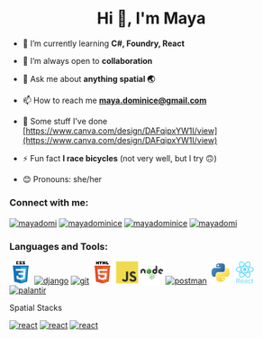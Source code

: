 <h1 align="center">Hi 👋, I'm Maya</h1>

- 🌱 I’m currently learning **C#, Foundry, React**

- 👯 I’m always open to **collaboration**

- 💬 Ask me about **anything spatial 🌏**

- 📫 How to reach me **maya.dominice@gmail.com**

- 📄 Some stuff I've done [https://www.canva.com/design/DAFqipxYW1I/view](https://www.canva.com/design/DAFqipxYW1I/view)

- ⚡ Fun fact **I race bicycles** (not very well, but I try 🙃) 
  
- 😊 Pronouns: she/her

<h3 align="left">Connect with me:</h3>
<p align="left">
<a href="https://codepen.io/mayadomi" target="blank"><img align="center" src="https://assets.codepen.io/t-1/codepen-logo.svg" alt="mayadomi" height="30" width="40" /></a>
<a href="https://twitter.com/mayadominice" target="blank"><img align="center" src="https://upload.wikimedia.org/wikipedia/commons/6/6f/Logo_of_Twitter.svg" alt="mayadominice" height="30" width="40" /></a>
<a href="https://linkedin.com/in/mayadominice" target="blank"><img align="center" src="https://upload.wikimedia.org/wikipedia/commons/8/81/LinkedIn_icon.svg" alt="mayadominice" height="30" width="40" /></a>
<a href="https://instagram.com/mayadomi" target="blank"><img align="center" src="https://upload.wikimedia.org/wikipedia/commons/9/96/Instagram.svg" alt="mayadomi" height="30" width="40" /></a>
</p>

<h3 align="left">Languages and Tools:</h3>
<p align="left"> 
<a href="https://www.w3schools.com/css/" target="_blank" rel="noreferrer"> <img src="https://raw.githubusercontent.com/devicons/devicon/master/icons/css3/css3-original-wordmark.svg" alt="css3" width="40" height="40"/></a> 
<a href="https://www.djangoproject.com/" target="_blank" rel="noreferrer"> <img src="https://cdn.worldvectorlogo.com/logos/django.svg" alt="django" width="40" height="40"/></a>
<a href="https://git-scm.com/" target="_blank" rel="noreferrer"> <img src="https://www.vectorlogo.zone/logos/git-scm/git-scm-icon.svg" alt="git" width="40" height="40"/></a> 
<a href="https://www.w3.org/html/" target="_blank" rel="noreferrer"> <img src="https://raw.githubusercontent.com/devicons/devicon/master/icons/html5/html5-original-wordmark.svg" alt="html5" width="40" height="40"/></a> 
<a href="https://developer.mozilla.org/en-US/docs/Web/JavaScript" target="_blank" rel="noreferrer"> <img src="https://raw.githubusercontent.com/devicons/devicon/master/icons/javascript/javascript-original.svg" alt="javascript" width="40" height="40"/></a> 
<a href="https://nodejs.org" target="_blank" rel="noreferrer"> <img src="https://raw.githubusercontent.com/devicons/devicon/master/icons/nodejs/nodejs-original-wordmark.svg" alt="nodejs" width="40" height="40"/></a> 
<a href="https://postman.com" target="_blank" rel="noreferrer"> <img src="https://www.vectorlogo.zone/logos/getpostman/getpostman-icon.svg" alt="postman" width="40" height="40"/></a>
<a href="https://www.python.org" target="_blank" rel="noreferrer"> <img src="https://raw.githubusercontent.com/devicons/devicon/master/icons/python/python-original.svg" alt="python" width="40" height="40"/></a>
<a href="https://reactjs.org/" target="_blank" rel="noreferrer"> <img src="https://raw.githubusercontent.com/devicons/devicon/master/icons/react/react-original-wordmark.svg" alt="react" width="40" height="40"/></a>
<a href="https://www.palantir.com/platforms/foundry/" target="_blank" rel="noreferrer"> <img src="https://www.palantir.com/aws/ptlogo" alt="palantir" height="40" width="auto"/></a></p>
<p align='left'>Spatial Stacks</p>
<a href="https://www.esri.com/" target="_blank" > <img src="https://upload.wikimedia.org/wikipedia/de/4/46/ESRI_Logo.svg"alt="react" width="100" height="35"/></a>
<a href="https://www.safe.com/" target="_blank" > <img src="https://www.safe.com/wp-content/uploads/2023/02/fme-logo.svg"alt="react" width="100" height="35"/></a>
<a href="https://qgis.org/" target="_blank" > <img src="https://upload.wikimedia.org/wikipedia/commons/9/91/QGIS_logo_new.svg" alt="react" width="40" height="40"/></a>
